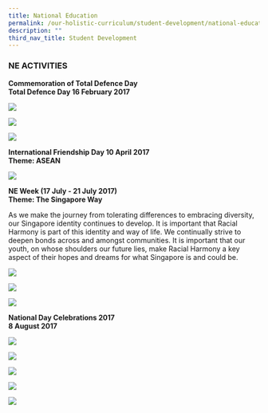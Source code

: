 ```yaml
---
title: National Education
permalink: /our-holistic-curriculum/student-development/national-education
description: ""
third_nav_title: Student Development
---
```

### NE ACTIVITIES
**Commemoration of Total Defence Day <br>
Total Defence Day 16 February 2017**

![](/images/sec1.jpg)

![](/images/ugsg%20lesson.jpg)

![](/images/resilience%20trail.jpg)

**International Friendship Day 10 April 2017 <br>
Theme: ASEAN**

![](/images/national%20flower1.jpg)

**NE Week (17 July - 21 July 2017) <br>
Theme: The Singapore Way**

As we make the journey from tolerating differences to embracing diversity, our Singapore identity continues to develop.  It is important that Racial Harmony is part of this identity and way of life.  We continually strive to deepen bonds across and amongst communities.  It is important that our youth, on whose shoulders our future lies, make Racial Harmony a key aspect of their hopes and dreams for what Singapore is and could be.

![](/images/racial%20harmony.jpg)

![](/images/rhd1.jpg)

![](/images/racial1.jpg)

**National Day Celebrations 2017 <br>
8 August 2017**

![](/images/national%20day1.jpg)

![](/images/inteclass1.jpg)

![](/images/showcase1.jpg)

![](/images/principal1.jpg)

![](/images/tembusa.jpg)